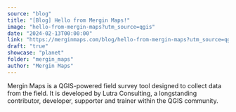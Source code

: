 ```yaml
---
source: "blog"
title: "[Blog] Hello from Mergin Maps!"
image: "hello-from-mergin-maps?utm_source=qgis"
date: "2024-02-13T00:00:00"
link: "https://merginmaps.com/blog/hello-from-mergin-maps?utm_source=qgis"
draft: "true"
showcase: "planet"
folder: "mergin_maps"
author: "Mergin Maps"
---
```


Mergin Maps is a QGIS-powered field survey tool designed to collect data from the field. It is developed by Lutra Consulting, a longstanding contributor, developer, supporter and trainer within the QGIS community.
